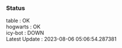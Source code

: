 ### Status


table : OK  
hogwarts : OK  
icy-bot : DOWN  
Latest Update : 2023-08-06 05:06:54.287381

